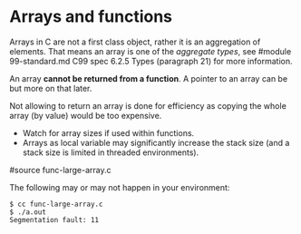 # Arrays and functions

Arrays in C are not a first class object, rather it is an aggregation of
elements.  That means an array is one of the *aggregate types*, see #module
99-standard.md C99 spec 6.2.5 Types (paragraph 21) for more information.

An array **cannot be returned from a function**.  A pointer to an array can be
but more on that later.

Not allowing to return an array is done for efficiency as copying the whole
array (by value) would be too expensive.

- Watch for array sizes if used within functions.
- Arrays as local variable may significantly increase the stack size (and a
  stack size is limited in threaded environments).

#source func-large-array.c

The following may or may not happen in your environment:

```
$ cc func-large-array.c
$ ./a.out
Segmentation fault: 11
```

